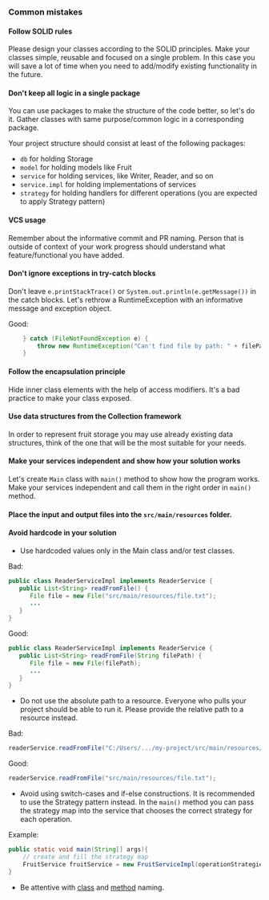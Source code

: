 ### Common mistakes
#### Follow SOLID rules
Please design your classes according to the SOLID principles. Make your classes simple, reusable and focused on a single problem.
In this case you will save a lot of time when you need to add/modify existing functionality in the future.
#### Don't keep all logic in a single package
You can use packages to make the structure of the code better, so let's do it. Gather classes with same 
purpose/common logic in a corresponding package.

Your project structure should consist at least of the following packages:
- `db` for holding Storage
- `model` for holding models like Fruit
- `service` for holding services, like Writer, Reader, and so on
- `service.impl` for holding implementations of services
- `strategy` for holding handlers for different operations (you are expected to apply Strategy pattern)

#### VCS usage
Remember about the informative commit and PR naming. Person that is outside of context of your work progress should understand
what feature/functional you have added.
#### Don't ignore exceptions in try-catch blocks
Don't leave `e.printStackTrace()` or `System.out.println(e.getMessage())` in the catch blocks. 
Let's rethrow a RuntimeException with an informative message and exception object.

Good:   
```java
    } catch (FileNotFoundException e) {
        throw new RuntimeException("Can't find file by path: " + filePath, e);
    }
```

#### Follow the encapsulation principle
Hide inner class elements with the help of access modifiers. It's a bad practice to make your class exposed.
#### Use data structures from the Collection framework
In order to represent fruit storage you may use already existing data structures, think of the one that will be 
the most suitable for your needs.
#### Make your services independent and show how your solution works
Let's create `Main` class with `main()` method to show how the program works. Make your services independent
and call them in the right order in `main()` method.
#### Place the input and output files into the `src/main/resources` folder.
#### Avoid hardcode in your solution
* Use hardcoded values only in the Main class and/or test classes.  
    
Bad:  
```java
public class ReaderServiceImpl implements ReaderService {
   public List<String> readFromFile() {
      File file = new File("src/main/resources/file.txt");
      ...
   }
}
```     
Good:  
```java
public class ReaderServiceImpl implements ReaderService {
   public List<String> readFromFile(String filePath) {
      File file = new File(filePath);
      ...
   }
}
```

* Do not use the absolute path to a resource. Everyone who pulls your project should be able to run it. 
Please provide the relative path to a resource instead. 
 
Bad:  
```java
readerService.readFromFile("C:/Users/.../my-project/src/main/resources/file.txt");
```  
    
Good:  
```java
readerService.readFromFile("src/main/resources/file.txt");
```
      
* Avoid using switch-cases and if-else constructions. It is recommended to use the Strategy pattern instead. 
In the `main()` method you can pass the strategy map into the service that chooses the correct strategy for each operation.

Example:  
```java
public static void main(String[] args){
    // create and fill the strategy map
    FruitService fruitService = new FruitServiceImpl(operationStrategies);
}
```  
* Be attentive with [class](https://mate-academy.github.io/style-guides/java/java.html#s5.2.2-class-names) 
and [method](https://mate-academy.github.io/style-guides/java/java.html#s5.2.3-method-names) naming. 
